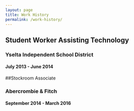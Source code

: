 ```yaml
---
layout: page
title: Work History
permalink: /work-history/
---
```


## Student Worker Assisting Technology
### Yselta Independent School District
#### July 2013 - June 2014


##Stockroom Associate
### Abercrombie & Fitch
#### September 2014 - March 2016
